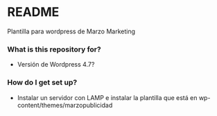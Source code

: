 # README #

Plantilla para wordpress de Marzo Marketing
### What is this repository for? ###

* Versión de Wordpress 4.7?

### How do I get set up? ###

* Instalar un servidor con LAMP e instalar la plantilla que está en wp-content/themes/marzopublicidad